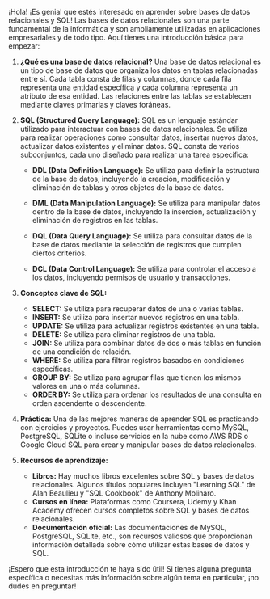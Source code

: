 ¡Hola! ¡Es genial que estés interesado en aprender sobre bases de datos relacionales y SQL! Las bases de datos relacionales son una parte fundamental de la informática y son ampliamente utilizadas en aplicaciones empresariales y de todo tipo. Aquí tienes una introducción básica para empezar:

1. **¿Qué es una base de datos relacional?**
   Una base de datos relacional es un tipo de base de datos que organiza los datos en tablas relacionadas entre sí. Cada tabla consta de filas y columnas, donde cada fila representa una entidad específica y cada columna representa un atributo de esa entidad. Las relaciones entre las tablas se establecen mediante claves primarias y claves foráneas.

2. **SQL (Structured Query Language):**
   SQL es un lenguaje estándar utilizado para interactuar con bases de datos relacionales. Se utiliza para realizar operaciones como consultar datos, insertar nuevos datos, actualizar datos existentes y eliminar datos. SQL consta de varios subconjuntos, cada uno diseñado para realizar una tarea específica:

   - **DDL (Data Definition Language):** Se utiliza para definir la estructura de la base de datos, incluyendo la creación, modificación y eliminación de tablas y otros objetos de la base de datos.
   
   - **DML (Data Manipulation Language):** Se utiliza para manipular datos dentro de la base de datos, incluyendo la inserción, actualización y eliminación de registros en las tablas.
   
   - **DQL (Data Query Language):** Se utiliza para consultar datos de la base de datos mediante la selección de registros que cumplen ciertos criterios.
   
   - **DCL (Data Control Language):** Se utiliza para controlar el acceso a los datos, incluyendo permisos de usuario y transacciones.

3. **Conceptos clave de SQL:**
   - **SELECT:** Se utiliza para recuperar datos de una o varias tablas.
   - **INSERT:** Se utiliza para insertar nuevos registros en una tabla.
   - **UPDATE:** Se utiliza para actualizar registros existentes en una tabla.
   - **DELETE:** Se utiliza para eliminar registros de una tabla.
   - **JOIN:** Se utiliza para combinar datos de dos o más tablas en función de una condición de relación.
   - **WHERE:** Se utiliza para filtrar registros basados en condiciones específicas.
   - **GROUP BY:** Se utiliza para agrupar filas que tienen los mismos valores en una o más columnas.
   - **ORDER BY:** Se utiliza para ordenar los resultados de una consulta en orden ascendente o descendente.

4. **Práctica:**
   Una de las mejores maneras de aprender SQL es practicando con ejercicios y proyectos. Puedes usar herramientas como MySQL, PostgreSQL, SQLite o incluso servicios en la nube como AWS RDS o Google Cloud SQL para crear y manipular bases de datos relacionales.

5. **Recursos de aprendizaje:**
   - **Libros:** Hay muchos libros excelentes sobre SQL y bases de datos relacionales. Algunos títulos populares incluyen "Learning SQL" de Alan Beaulieu y "SQL Cookbook" de Anthony Molinaro.
   - **Cursos en línea:** Plataformas como Coursera, Udemy y Khan Academy ofrecen cursos completos sobre SQL y bases de datos relacionales.
   - **Documentación oficial:** Las documentaciones de MySQL, PostgreSQL, SQLite, etc., son recursos valiosos que proporcionan información detallada sobre cómo utilizar estas bases de datos y SQL.

¡Espero que esta introducción te haya sido útil! Si tienes alguna pregunta específica o necesitas más información sobre algún tema en particular, ¡no dudes en preguntar!